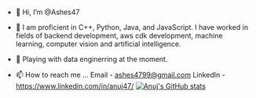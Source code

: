 - 👋 Hi, I’m @Ashes47

- 👀 I am proficient in C++, Python, Java, and JavaScript. I have worked in fields of backend development, aws cdk development, machine learning, computer vision and artificial intelligence.

- 🌱 Playing with data enginerring at the moment.

- 📫 How to reach me ... 
Email - ashes4799@gmail.com
LinkedIn - https://www.linkedin.com/in/anuj47/
[![Anuj's GitHub stats](https://github-readme-stats.vercel.app/api?username=Ashes47)](https://github.com/anuraghazra/github-readme-stats)


<!--
**Ashes47/Ashes47** is a ✨ _special_ ✨ repository because its `README.md` (this file) appears on your GitHub profile.
Here are some ideas to get you started:

- 🔭 I’m currently working on ...
- 🌱 I’m currently learning ...
- 👯 I’m looking to collaborate on ...
- 🤔 I’m looking for help with ...
- 💬 Ask me about ...
- 📫 How to reach me: ...
- 😄 Pronouns: ...
- ⚡ Fun fact: ...
-->
